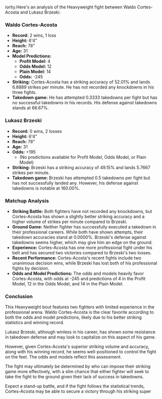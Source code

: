 iority.Here's an analysis of the Heavyweight fight between Waldo Cortes-Acosta and Lukasz Brzeski:

### Waldo Cortes-Acosta

- **Record:** 2 wins, 1 loss
- **Height:** 6'4"
- **Reach:** 78"
- **Age:** 31
- **Model Predictions:**
  - **Profit Model:** 4
  - **Odds Model:** 12
  - **Plain Model:** 14
  - **Odds:** -245
- **Striking:** Cortes-Acosta has a striking accuracy of 52.01% and lands 6.8889 strikes per minute. He has not recorded any knockdowns in his three fights.
- **Takedown game:** He has attempted 0.3333 takedowns per fight but has no successful takedowns in his records. His defense against takedowns stands at 66.67%.

### Lukasz Brzeski

- **Record:** 0 wins, 2 losses
- **Height:** 6'4"
- **Reach:** 78"
- **Age:** 31
- **Odds:** +195
  - (No predictions available for Profit Model, Odds Model, or Plain Model)
- **Striking:** Brzeski has a striking accuracy of 49.15% and lands 5.7667 strikes per minute.
- **Takedown game:** Brzeski has attempted 0.5 takedowns per fight but has not successfully landed any. However, his defense against takedowns is notable at 160.00%.

### Matchup Analysis

- **Striking Battle:** Both fighters have not recorded any knockdowns, but Cortes-Acosta has shown a slightly better striking accuracy and a higher volume of strikes per minute compared to Brzeski.
- **Ground Game:** Neither fighter has successfully executed a takedown in their professional careers. While both have shown attempts, their takedown accuracies stand at 0.0000%. Brzeski's defense against takedowns seems higher, which may give him an edge on the ground.
- **Experience:** Cortes-Acosta has one more professional fight under his belt and has secured two victories compared to Brzeski's two losses.
- **Recent Performance:** Cortes-Acosta's recent fights include two unanimous decision wins, while Brzeski has lost both of his professional fights by decision.
- **Odds and Model Predictions:** The odds and models heavily favor Cortes-Acosta, with odds at -245 and predictions of 4 in the Profit Model, 12 in the Odds Model, and 14 in the Plain Model.

### Conclusion

This Heavyweight bout features two fighters with limited experience in the professional arena. Waldo Cortes-Acosta is the clear favorite according to both the odds and model predictions, likely due to his better striking statistics and winning record.

Lukasz Brzeski, although winless in his career, has shown some resistance in takedown defense and may look to capitalize on this aspect of his game.

However, given Cortes-Acosta's superior striking volume and accuracy, along with his winning record, he seems well-positioned to control the fight on the feet. The odds and models reflect this assessment.

The fight may ultimately be determined by who can impose their striking game more effectively, with a slim chance that either fighter will seek to take the fight to the ground given their lack of success in takedowns.

Expect a stand-up battle, and if the fight follows the statistical trends, Cortes-Acosta may be able to secure a victory through his striking super
